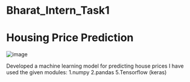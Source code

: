# Bharat_Intern_Task1
# Housing Price Prediction
![image](https://github.com/SiddhantLotlikar/Bharat_Intern_Task1/assets/129778306/2ea5d233-3c26-444e-867d-80a16c0e79fb)

Developed a machine learning model for predicting house prices
I have used the given modules:
1.numpy
2.pandas
5.Tensorflow (keras)
